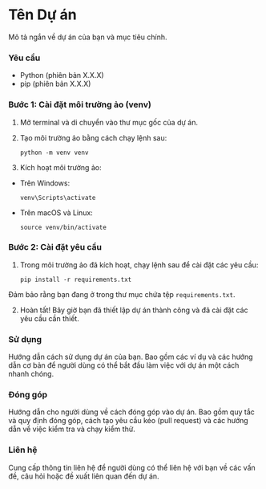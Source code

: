 # Tên Dự án

Mô tả ngắn về dự án của bạn và mục tiêu chính.

### Yêu cầu

- Python (phiên bản X.X.X)
- pip (phiên bản X.X.X)

### Bước 1: Cài đặt môi trường ảo (venv)

1. Mở terminal và di chuyển vào thư mục gốc của dự án.
2. Tạo môi trường ảo bằng cách chạy lệnh sau:

   ```shell
   python -m venv venv
   ```

3. Kích hoạt môi trường ảo:

- Trên Windows:

  ```shell
  venv\Scripts\activate

  ```

- Trên macOS và Linux:

  ```shell
  source venv/bin/activate
  ```

### Bước 2: Cài đặt yêu cầu

1. Trong môi trường ảo đã kích hoạt, chạy lệnh sau để cài đặt các yêu cầu:
   ```shell
   pip install -r requirements.txt
   ```

Đảm bảo rằng bạn đang ở trong thư mục chứa tệp `requirements.txt`.

2. Hoàn tất! Bây giờ bạn đã thiết lập dự án thành công và đã cài đặt các yêu cầu cần thiết.

### Sử dụng

Hướng dẫn cách sử dụng dự án của bạn. Bao gồm các ví dụ và các hướng dẫn cơ bản để người dùng có thể bắt đầu làm việc với dự án một cách nhanh chóng.

### Đóng góp

Hướng dẫn cho người dùng về cách đóng góp vào dự án. Bao gồm quy tắc và quy định đóng góp, cách tạo yêu cầu kéo (pull request) và các hướng dẫn về việc kiểm tra và chạy kiểm thử.

### Liên hệ

Cung cấp thông tin liên hệ để người dùng có thể liên hệ với bạn về các vấn đề, câu hỏi hoặc đề xuất liên quan đến dự án.
